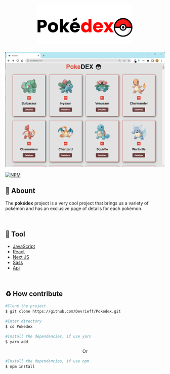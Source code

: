<h1 align="center">
<img src="./assets/logo.png" />
</h1>

<img  src="./assets/Animação.gif" alt="GIF that shows the project running">

<br>

[![NPM](https://img.shields.io/npm/l/react)](https://github.com/Devrieff/Pokedex/blob/main/LICENSE)
<br>

## 📖 **Abount**

The **pokédex** project is a very cool project that brings us a variety of pokémon and has an exclusive page of details for each pokémon.

<br>

## 🔨 **Tool**
- [JavaScript](https://developer.mozilla.org/pt-BR/docs/Web/JavaScript)
- [React](https://pt-br.reactjs.org/docs/getting-started.html)
- [Next JS](https://nextjs.org/docs/getting-started)
- [Sass](https://sass-lang.com/documentation)
- [Api](https://pokeapi.co/)

<br>

## ♻️ **How contribute**

```bash
#Clone the project
$ git clone https://github.com/Devrieff/Pokedex.git
```

```bash
#Enter directory
$ cd Pokedex
```

```bash
#Install the dependencies, if use yarn
$ yarn add
```
<p align="center">Or</p>

```bash
#Install the dependencies, if use npm
$ npm install
```